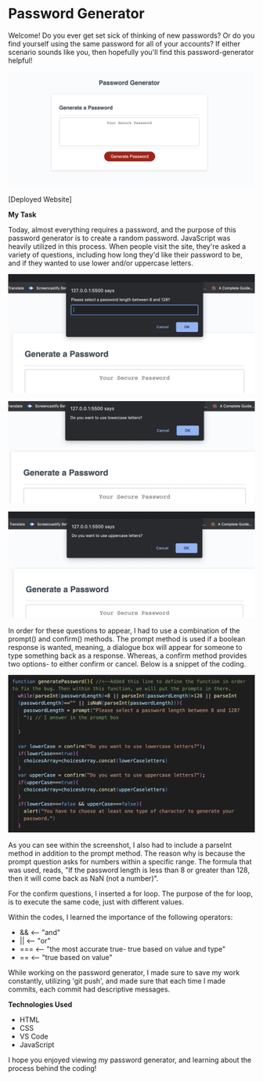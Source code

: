 # Password Generator 

Welcome! Do you ever get set sick of thinking of new passwords? Or do you find yourself using the same password for all of your accounts? If either scenario sounds like you, then hopefully you'll find this password-generator helpful! 

![Website-Preview](./assets/images/password-generatorscreenshot.png)

[Deployed Website] 

<strong>My Task</strong>

Today, almost everything requires a password, and the purpose of this password generator is to create a random password. JavaScript was heavily utilized in this process. When people visit the site, they're asked a variety of questions, including how long they'd like their password to be, and if they wanted to use lower and/or uppercase letters. 

![passwordlength](./assets/images/passwordlength.png)

![lowercase](./assets/images/lowercaselettersprompt.png)

![uppercase](./assets/images/uppercaseletters.png)



In order for these questions to appear, I had to use a combination of the prompt() and confirm() methods. The prompt method is used if a boolean response is wanted, meaning, a dialogue box will appear for someone to type something back as a response. Whereas, a confirm method provides two options- to either confirm or cancel. Below is a snippet of the coding. 

![javascriptCoding](./assets/images/password-generatorcoding.png)

As you can see within the screenshot, I also had to include a parseInt method in addition to the prompt method. The reason why is because the prompt question asks for numbers within a specific range. The formula that was used, reads, "If the password length is less than 8 or greater than 128, then it will come back as NaN (not a number)". 

For the confirm questions, I inserted a for loop. The purpose of the for loop, is to execute the same code, just with different values. 

Within the codes, I learned the importance of the following operators:

- && <-- "and"
- || <-- "or"
- === <-- "the most accurate true- true based on value and type" 
- == <-- "true based on value"



While working on the password generator, I made sure to save my work constantly, utilizing 'git push', and made sure that each time I made commits, each commit had descriptive messages. 



<strong>Technologies Used</strong>	

-	HTML 
-	CSS
-	VS Code
-   JavaScript

I hope you enjoyed viewing my password generator, and learning about the process behind the coding!
